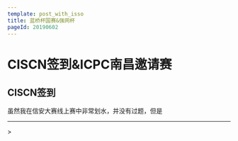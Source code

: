```yaml
---
template: post_with_isso
title: 蓝桥杯国赛&强网杯
pageId: 20190602
---
```


<style>
    .hid {
        color: white;
    }
    .hid:hover {
        color: black;
    }
</style>

# CISCN签到&ICPC南昌邀请赛

## CISCN签到
虽然我在信安大赛线上赛中非常划水，并没有过题，但是


<hr />
> <span id='poem'></span>

<div id="__comment"></div>
<script>$(function(){$.ajax('/api/poem?rnd='+Date.now()+Math.random()).done(function(data){$('#poem').text(data);});});</script>
